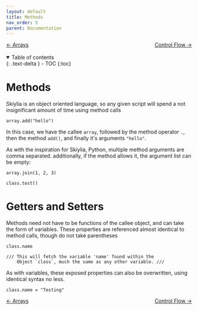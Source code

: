 ```yaml
---
layout: default
title: Methods
nav_order: 5
parent: Documentation
---
```


<a style="float: left;" href="https://skiylia-lang.github.io/docs/Documentation/Arrays.html">← Arrays</a>
<a style="float: right;" href="https://skiylia-lang.github.io/docs/Documentation/ControlFlow.html">Control Flow →</a>
<div style="float:clear"></div>
<br>
<br>

<details open markdown="block">
  <summary>
    Table of contents
  </summary>
  {: .text-delta }
- TOC
{:toc}
</details>

# Methods

Skiylia is an object oriented language, so any given script will spend a not insignificant amount of time using method calls

```
array.add("hello")
```

In this case, we have the callee `array`, followed by the method operator `.`, then the method `add()`, and finally it's arguments `"hello"`.

As with the inspiration for Skiylia, Python, multiple method arguments are comma separated. additionally, if the method allows it, the argument list can be empty:

```
array.join(1, 2, 3)

class.test()
```

# Getters and Setters

Methods need not have to be functions of the callee object, and can take the form of variables. These properties are referenced almost identical to method calls, though do not take parentheses

```
class.name

/// This will fetch the variable 'name' found within the
    Object `class`, much the same as any other variable. ///
```

As with variables, these exposed properties can also be overwritten, using identical syntax no less.

```
class.name = "Testing"
```

<a style="float: left;" href="https://skiylia-lang.github.io/docs/Documentation/Arrays.html">← Arrays</a>
<a style="float: right;" href="https://skiylia-lang.github.io/docs/Documentation/ControlFlow.html">Control Flow →</a>
<div style="float:clear"></div>
<br>
<br>

